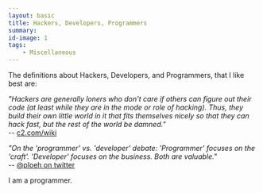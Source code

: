 ```yaml
---
layout: basic
title: Hackers, Developers, Programmers
summary:
id-image: 1
tags:
    - Miscellaneous
---
```


The definitions about Hackers, Developers, and Programmers, that I like best are:

<em>"Hackers are generally loners who don't care if others can figure out their code (at least while they are in the mode or role of hacking). Thus, they build their own little world in it that fits themselves nicely so that they can hack fast, but the rest of the world be damned."</em>
<br>-- <a href="http://c2.com/cgi/wiki?LispIsTooPowerful">c2.com/wiki</a>

<em>"On the 'programmer' vs. 'developer' debate: 'Programmer' focuses on the 'craft'. 'Developer' focuses on the business. Both are valuable."</em>
<br>-- <a href="https://twitter.com/ploeh/status/297803382050140160">@ploeh on twitter</a>

I am a programmer.
